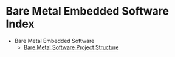 # Bare Metal Embedded Software Index

- Bare Metal Embedded Software
  - [Bare Metal Software Project Structure](./bare-metal-software-project-structure.md)
